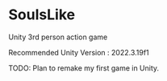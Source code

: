 # SoulsLike
Unity 3rd person action game

Recommended Unity Version : 2022.3.19f1

TODO: Plan to remake my first game in Unity.